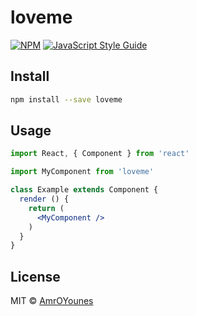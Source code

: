 # loveme

> 

[![NPM](https://img.shields.io/npm/v/loveme.svg)](https://www.npmjs.com/package/loveme) [![JavaScript Style Guide](https://img.shields.io/badge/code_style-standard-brightgreen.svg)](https://standardjs.com)

## Install

```bash
npm install --save loveme
```

## Usage

```jsx
import React, { Component } from 'react'

import MyComponent from 'loveme'

class Example extends Component {
  render () {
    return (
      <MyComponent />
    )
  }
}
```

## License

MIT © [AmrOYounes](https://github.com/AmrOYounes)
